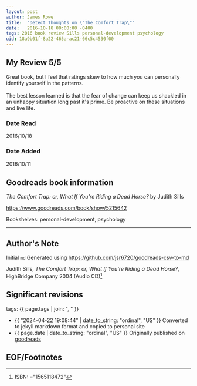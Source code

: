 ```yaml
---
layout: post
author: James Rowe
title:  "Detect Thoughts on \"The Comfort Trap\""
date:   2016-10-18 00:00:00 -0400
tags: 2016 book review Sills personal-development psychology
uid: 18a9b01f-8a22-465a-ac21-66c5c4530f00
---
```


<!-- highly dependent on how you personally use jekyll templates, and how you want this to show up -->
<!-- escape any jekyll keys with double brackets -->

## My Review 5/5

Great book, but I feel that ratings skew to how much you can personally identify yourself in the patterns.<br/><br/>The best lesson learned is that the fear of change can keep us shackled in an unhappy situation long past it's prime. Be proactive on these situations and live life.

### Date Read
2016/10/18

### Date Added
2016/10/11

## Goodreads book information

*The Comfort Trap: or, What If You're Riding a Dead Horse?* by Judith Sills

https://www.goodreads.com/book/show/5215642

Bookshelves: personal-development, psychology

---

## Author's Note

Initial `md` Generated using https://github.com/jsr6720/goodreads-csv-to-md

Judith Sills, *The Comfort Trap: or, What If You're Riding a Dead Horse?*,  HighBridge Company 2004 (Audio CD)[^1]

## Significant revisions

tags: {{ page.tags | join: ", " }} <!-- todo move this somewhere -->

- {{ "2024-04-22 19:08:44" | date_to_string: "ordinal", "US" }} Converted to jekyll markdown format and copied to personal site
- {{ page.date | date_to_string: "ordinal", "US" }} Originally published on [goodreads](https://www.goodreads.com)

## EOF/Footnotes

[^1]: ISBN: ="1565118472"